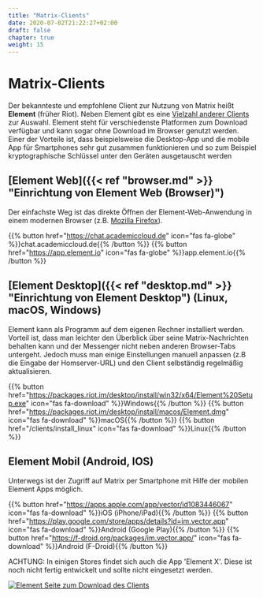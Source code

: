 ```yaml
---
title: "Matrix-Clients"
date: 2020-07-02T21:22:27+02:00
draft: false
chapter: true
weight: 15
---
```


# Matrix-Clients

Der bekannteste und empfohlene Client zur Nutzung von Matrix heißt **Element** (früher Riot). Neben Element gibt es eine [Vielzahl anderer Clients](https://matrix.org/clients/) zur Auswahl. Element steht für verschiedenste Platformen zum Download verfügbar und kann sogar ohne Download im Browser genutzt werden. Einer der Vorteile ist, dass beispielsweise die Desktop-App und die mobile App für Smartphones sehr gut zusammen funktionieren und so zum Beispiel kryptographische Schlüssel unter den Geräten ausgetauscht werden

## [Element Web]({{< ref "browser.md" >}} "Einrichtung von Element Web (Browser)")

Der einfachste Weg ist das direkte Öffnen der Element-Web-Anwendung in einem modernen Browser (z.B. [Mozilla Firefox](https://www.mozilla.org/de/firefox/)).

{{% button href="https://chat.academiccloud.de" icon="fas fa-globe" %}}chat.academiccloud.de{{% /button %}} {{% button href="https://app.element.io" icon="fas fa-globe" %}}app.element.io{{% /button %}}

## [Element Desktop]({{< ref "desktop.md" >}} "Einrichtung von Element Desktop") (Linux, macOS, Windows)

Element kann als Programm auf dem eigenen Rechner installiert werden. Vorteil ist, dass man leichter den Überblick über seine Matrix-Nachrichten behalten kann und der Messenger nicht neben anderen Browser-Tabs untergeht. Jedoch muss man einige Einstellungen manuell anpassen (z.B die Eingabe der Homserver-URL) und den Client selbständig regelmäßig aktualisieren.

{{% button href="https://packages.riot.im/desktop/install/win32/x64/Element%20Setup.exe" icon="fas fa-download" %}}Windows{{% /button %}} {{% button href="https://packages.riot.im/desktop/install/macos/Element.dmg" icon="fas fa-download" %}}macOS{{% /button %}} {{% button href="/clients/install_linux" icon="fas fa-download" %}}Linux{{% /button %}}

## Element Mobil (Android, IOS)

Unterwegs ist der Zugriff auf Matrix per Smartphone mit Hilfe der mobilen Element Apps möglich.

{{% button href="https://apps.apple.com/app/vector/id1083446067" icon="fas fa-download" %}}iOS (iPhone/iPad){{% /button %}} {{% button href="https://play.google.com/store/apps/details?id=im.vector.app" icon="fas fa-download" %}}Android (Google Play){{% /button %}} {{% button href="https://f-droid.org/packages/im.vector.app/" icon="fas fa-download" %}}Android (F-Droid){{% /button %}}

ACHTUNG: In einigen Stores findet sich auch die App 'Element X'. Diese ist noch nicht fertig entwickelt und sollte nicht eingesetzt werden.

[![Element Seite zum Download des Clients](/images/12_Element-Download.png)](https://element.io/get-started)
